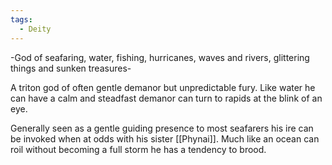 ```yaml
---
tags:
  - Deity
---
```

-God of seafaring, water, fishing, hurricanes, waves and rivers, glittering things and sunken treasures-

A triton god of often gentle demanor but unpredictable fury. Like water he can have a calm and steadfast demanor can turn to rapids at the blink of an eye.

Generally seen as a gentle guiding presence to most seafarers his ire can be invoked when at odds with his sister [[Phynai]]. Much like an ocean can roil without becoming a full storm he has a tendency to brood.